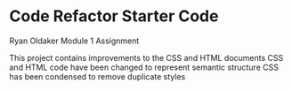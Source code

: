 # Code Refactor Starter Code
Ryan Oldaker
Module 1 Assignment

This project contains improvements to the CSS and HTML documents
CSS and HTML code have been changed to represent semantic structure
CSS has been condensed to remove duplicate styles
